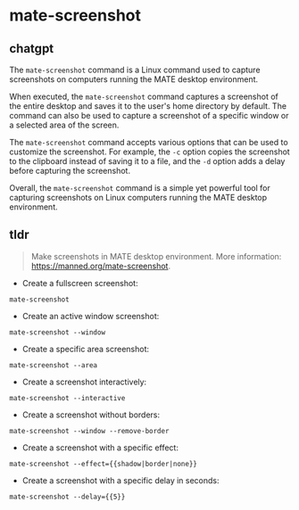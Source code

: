 # mate-screenshot 
## chatgpt 
The `mate-screenshot` command is a Linux command used to capture screenshots on computers running the MATE desktop environment.

When executed, the `mate-screenshot` command captures a screenshot of the entire desktop and saves it to the user's home directory by default. The command can also be used to capture a screenshot of a specific window or a selected area of the screen.

The `mate-screenshot` command accepts various options that can be used to customize the screenshot. For example, the `-c` option copies the screenshot to the clipboard instead of saving it to a file, and the `-d` option adds a delay before capturing the screenshot.

Overall, the `mate-screenshot` command is a simple yet powerful tool for capturing screenshots on Linux computers running the MATE desktop environment. 

## tldr 
 
> Make screenshots in MATE desktop environment.
> More information: <https://manned.org/mate-screenshot>.

- Create a fullscreen screenshot:

`mate-screenshot`

- Create an active window screenshot:

`mate-screenshot --window`

- Create a specific area screenshot:

`mate-screenshot --area`

- Create a screenshot interactively:

`mate-screenshot --interactive`

- Create a screenshot without borders:

`mate-screenshot --window --remove-border`

- Create a screenshot with a specific effect:

`mate-screenshot --effect={{shadow|border|none}}`

- Create a screenshot with a specific delay in seconds:

`mate-screenshot --delay={{5}}`
